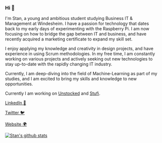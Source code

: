 ### Hi 👋

I'm Stan, a young and ambitious student studying Business IT & Management at Windesheim. I have a passion for technology that dates back to my early days of experimenting with the Raspberry Pi. I am now focusing on how to bridge the gap between IT and business, and have recently acquired a marketing certificate to expand my skill set. 

I enjoy applying my knowledge and creativity in design projects, and have experience in using Scrum methodologies. In my free time, I am constantly working on various projects and actively seeking out new technologies to stay up-to-date with the rapidly changing IT industry. 

Currently, I am deep-diving into the field of Machine-Learning as part of my studies, and I am excited to bring my skills and knowledge to new opportunities.


Currently I am working on [Unstocked](https://unstocked.nl/) and [Stufi](https://stufi.app/).

[LinkedIn 💼](https://www.linkedin.com/in/stan-nieuwmans/)

[Twitter 🐦](https://twitter.com/StanNieuwmans)

[Website 🌍](https://www.snieuwmans.nl/)

[![Stan's github stats](https://github-readme-stats.vercel.app/api?username=StanNieuwmans&show_icons=true&theme=dark)](https://github.com/StanNieuwmans/)